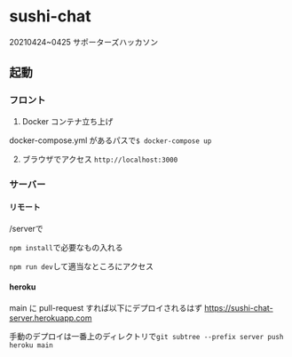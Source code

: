 # sushi-chat

20210424~0425 サポーターズハッカソン

## 起動

### フロント

1. Docker コンテナ立ち上げ

docker-compose.yml があるパスで`$ docker-compose up`

2. ブラウザでアクセス
   `http://localhost:3000`

### サーバー

#### リモート

/serverで

`npm install`で必要なもの入れる

`npm run dev`して適当なところにアクセス

#### heroku

main に pull-request すれば以下にデプロイされるはず
<https://sushi-chat-server.herokuapp.com>

手動のデプロイは一番上のディレクトリで`git subtree --prefix server push heroku main`
